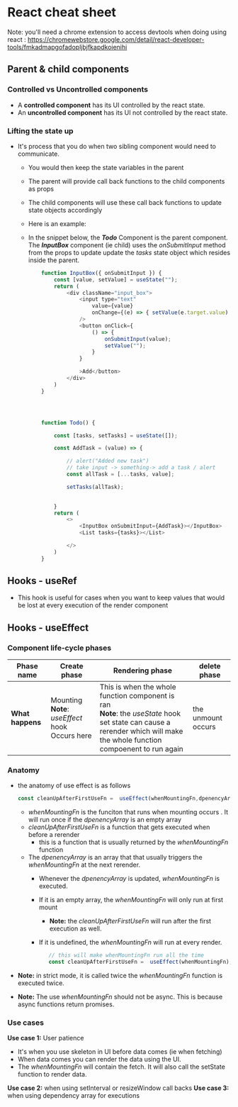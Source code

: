 # React cheat sheet

Note: you'll need a chrome extension to access devtools when doing using react : https://chromewebstore.google.com/detail/react-developer-tools/fmkadmapgofadopljbjfkapdkoienihi


## Parent & child components

### Controlled vs Uncontrolled components

- A **controlled component** has its UI controlled by the react state.
- An **uncontrolled component** has its UI not controlled by the react state.

### Lifting  the state up

- It's process that you do when two sibling component would need to communicate.
  - You  would then keep the state variables in the parent
  - The parent will provide call back functions to the child components as props
  - The child components will use these call back functions to update state objects accordingly
  - Here is an example:
  - In the snippet below, the **_Todo_** Component is the parent component. The **_InputBox_** component (ie child) uses the _onSubmitInput_ method from the props to update update the _tasks_ state object which resides inside the parent.

    ```js
        function InputBox({ onSubmitInput }) {
            const [value, setValue] = useState("");
            return (
                <div className="input_box">
                    <input type="text"
                        value={value}
                        onChange={(e) => { setValue(e.target.value) }}
                    />
                    <button onClick={
                        () => {
                            onSubmitInput(value);
                            setValue("");
                        }
                    }

                    >Add</button>
                </div>
            )
        }




        function Todo() {

            const [tasks, setTasks] = useState([]);

            const AddTask = (value) => {

                // alert("Added new task")
                // take input -> something-> add a task / alert 
                const allTask = [...tasks, value];

                setTasks(allTask);
            

            }
            return (
                <>
                    <InputBox onSubmitInput={AddTask}></InputBox>
                    <List tasks={tasks}></List>

                </>
            )
        }

    ```

## Hooks - useRef

- This hook is useful for cases when you want to keep values that would be lost at every execution of the render component


## Hooks - useEffect

### Component life-cycle phases
 
|Phase name      |Create phase  |Rendering phase |delete phase |
|--              |--          |--          |--          |
|**What happens**| Mounting <br> **Note**: _useEffect_ hook Occurs here    | This is when the whole function component is ran <br> **Note**: the _useState_ hook set state can cause a rerender  which will make the whole function compoenent to run again  | the unmount occurs|

### Anatomy

- the anatomy of use effect is as follows

   ```js
   const cleanUpAfterFirstUseFn =  useEffect(whenMountingFn,dpenencyArray); 
   ```

  - _whenMountingFn_ is the funciton that runs when mounting occurs . It will run once if the _dpenencyArray_ is an empty array
  - _cleanUpAfterFirstUseFn_ is a function that gets executed when before a rerender
    - this is a function that is usually returned by the _whenMountingFn_ function
  - The _dpenencyArray_ is an array that that usually triggers the _whenMountingFn_ at the next rerender. 
    - Whenever the _dpenencyArray_ is updated, _whenMountingFn_ is executed.
    - If it is an empty array, the  _whenMountingFn_ will only run at first mount
      - **Note:**  the _cleanUpAfterFirstUseFn_ will run after the first execution as well.
    - If it is undefined, the  _whenMountingFn_ will run at every render.

       ```js
          // this will make whenMountingFn run all the time      
          const cleanUpAfterFirstUseFn =  useEffect(whenMountingFn);    
       ```

- **Note:** in strict mode, it is called twice the _whenMountingFn_ function is executed twice.
- **Note:** The use _whenMountingFn_ should not be async.  This is because async functions return promises.

### Use cases

**Use case 1:** User patience

- It's when you use skeleton in UI before data comes (ie when fetching)
- When data comes you can render  the data using the UI.
- The _whenMountingFn_ will contain the fetch. It will also call the setState function to render data.

**Use case 2:** when using setInterval or  resizeWindow call backs
**Use case 3:** when using dependency array for executions

